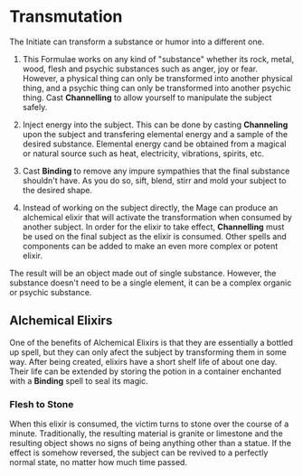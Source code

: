 # Transmutation

The Initiate can transform a substance or humor into a different one. 

1. This Formulae works on any kind of "substance" whether its rock, metal, wood, flesh and psychic substances such as anger, joy or fear. 
However, a physical thing can only be transformed into another physical thing, and a psychic thing can only be transformed into another psychic thing.
Cast __Channelling__ to allow yourself to manipulate the subject safely.

2. Inject energy into the subject. This can be done by casting __Channeling__ upon the subject and transfering elemental energy and a sample of the desired substance.
Elemental energy cand be obtained from a magical or natural source such as heat, electricity, vibrations, spirits, etc. 

3. Cast __Binding__ to remove any impure sympathies that the final substance shouldn't have. 
As you do so, sift, blend, stirr and mold your subject to the desired shape.

4. Instead of working on the subject directly, the Mage can produce an alchemical elixir that will activate the transformation when consumed by another subject.
In order for the elixir to take effect, __Channelling__ must be used on the final subject as the elixir is consumed.
Other spells and components can be added to make an even more complex or potent elixir. 

The result will be an object made out of single substance. 
However, the substance doesn't need to be a single element, it can be a complex organic or psychic substance. 


## Alchemical Elixirs

One of the benefits of Alchemical Elixirs is that they are essentially a bottled up spell, but they can only afect the subject by transforming them in some way. 
After being created, elixirs have a short shelf life of about one day. 
Their life can be extended by storing the potion in a container enchanted with a __Binding__ spell to seal its magic. 

### Flesh to Stone

When this elixir is consumed, the victim turns to stone over the course of a minute. 
Traditionally, the resulting material is granite or limestone and the resulting object shows no signs of being anything other than a statue.
If the effect is somehow reversed, the subject can be revived to a perfectly normal state, no matter how much time passed.


